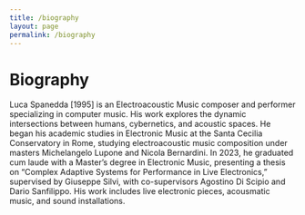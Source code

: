 ```yaml
---
title: /biography
layout: page
permalink: /biography
---
```


# Biography
Luca Spanedda [1995] is an Electroacoustic Music composer and performer 
specializing in computer music. 
His work explores the dynamic intersections between humans, cybernetics, 
and acoustic spaces. 
He began his academic studies in Electronic Music at the Santa Cecilia Conservatory 
in Rome, studying electroacoustic music composition under masters 
Michelangelo Lupone and Nicola Bernardini. 
In 2023, he graduated cum laude with a Master’s degree in Electronic Music, 
presenting a thesis on “Complex Adaptive Systems for Performance in Live Electronics,” 
supervised by Giuseppe Silvi, 
with co-supervisors Agostino Di Scipio and Dario Sanfilippo. 
His work includes live electronic pieces, acousmatic music, and sound installations.